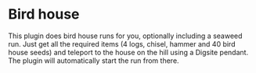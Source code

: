 # Bird house

This plugin does bird house runs for you, optionally including a seaweed run. Just get all the required items (4 logs,
chisel, hammer and 40 bird house seeds) and teleport to the house on the hill using a Digsite pendant. The plugin will
automatically start the run from there.